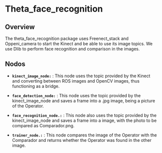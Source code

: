 # Theta_face_recognition 

## Overview
The theta_face_recognition package uses Freenect_stack and Oppeni_camera to start the Kinect and be able to use its image topics. We use Dlib to perform face recognition and comparison in the images.

## Nodos
* **`kinect_image_node:`** : This node uses the topic provided by the Kinect and converting between ROS images and OpenCV images, thus functioning as a bridge.
  
* **`face_detection_node:`** : This node uses the topic provided by the kinect_image_node and saves a frame into a .jpg image, being a picture of the Operator.
  
* **`face_recognition_node.:`** : This node also uses the topic provided by the kinect_image_node and saves a frame into a image, with the photo to be compared as Comparador.png.
  
* **`trainer_node.:`** : This node compares the image of the Operator with the Comparador and returns whether the Operator was found in the other image.
